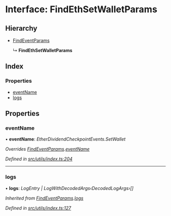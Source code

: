 # Interface: FindEthSetWalletParams

## Hierarchy

- [FindEventParams](_utils_index_.findeventparams.md)

  ↳ **FindEthSetWalletParams**

## Index

### Properties

- [eventName](_utils_index_.findethsetwalletparams.md#eventname)
- [logs](_utils_index_.findethsetwalletparams.md#logs)

## Properties

### eventName

• **eventName**: _EtherDividendCheckpointEvents.SetWallet_

_Overrides [FindEventParams](_utils_index_.findeventparams.md).[eventName](_utils_index_.findeventparams.md#eventname)_

_Defined in [src/utils/index.ts:204](https://github.com/PolymathNetwork/polymath-sdk/blob/d80c6e9/src/utils/index.ts#L204)_

---

### logs

• **logs**: _LogEntry | LogWithDecodedArgs‹DecodedLogArgs›[]_

_Inherited from [FindEventParams](_utils_index_.findeventparams.md).[logs](_utils_index_.findeventparams.md#logs)_

_Defined in [src/utils/index.ts:127](https://github.com/PolymathNetwork/polymath-sdk/blob/d80c6e9/src/utils/index.ts#L127)_

